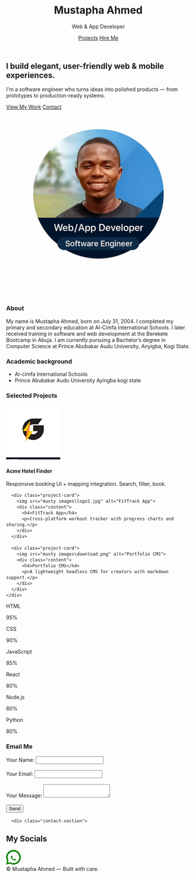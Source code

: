 <!-- index.html -->
<!DOCTYPE html>
<html lang="en">
<head>
  <meta charset="UTF-8">
  <meta name="viewport" content="width=device-width, initial-scale=1.0">
  <title>Mustapha Ahmed - Portfolio</title>
  <!-- Google Fonts -->
  <link href="https://fonts.googleapis.com/css2?family=Inter:wght@400;600;700&display=swap" rel="stylesheet">
  <!-- External CSS -->
  <link rel="stylesheet" href="musty.css">
  <link rel="stylesheet" href="https://cdnjs.cloudflare.com/ajax/libs/font-awesome/6.5.0/css/all.min.css">
<link rel="stylesheet" href="https://cdnjs.cloudflare.com/ajax/libs/font-awesome/6.5.0/css/all.min.css">

</head>
<body>
  <!-- HEADER -->
  <header>
    <div class="logo">
      <h1>Mustapha Ahmed</h1>
      <p>Web & App Developer</p>
    </div>
    <nav>
      <a href="#projects">Projects</a>
      <a href="#contact" class="cta">Hire Me</a>
    </nav>
  </header>

  <!-- HERO SECTION -->
  <section class="hero">
    <div class="hero-text">
      <h2>I build elegant, user-friendly web & mobile experiences.</h2>
      <p class="bio">I'm a software engineer who turns ideas into polished products — from prototypes to production-ready systems.</p>
      <div class="hero-buttons">
        <a href="#projects" class="cta">View My Work</a>
        <a href="#contact">Contact</a>
      </div>
    </div>
    <div class="hero-img">
      <!-- Change the image below by replacing the URL with your own photo -->
      <img src="musty images\WhatsApp Image 2025-09-16 at 15.54.43_deb573c0.jpg" alt="Mustapha Ahmed">
    </div>
  </section>

  <!-- ABOUT SECTION -->
  <section class="about" id="about">
    <h3>About</h3>
  <p class="bio">My name is Mustapha Ahmed, born on July 31, 2004. I completed my primary and secondary education at Al-Cimfa International Schools. I later received training in software and web development at the Berekete Bootcamp in Abuja. I am currently pursuing a Bachelor’s degree in Computer Science at Prince Abubakar Audu University, Anyigba, Kogi State.
</p>
<h3>Academic background</h3>
<ul>
  <li>Al-cimfa International Schools</li>
  <li>Prince Abubakar Audu University Ayingba kogi state </li>
</ul>
  <!-- PROJECTS SECTION -->
  <section id="projects">
    <h3>Selected Projects</h3>
    <div class="projects">
      <!-- Project Card Example: Replace image src and text with your own -->
      <div class="project-card">
        <img src="musty images\logo g.png" alt="Acme Hotel Finder">
        <div class="content">
          <h4>Acme Hotel Finder</h4>
          <p>Responsive booking UI + mapping integration. Search, filter, book.</p>
        </div>
      </div>

      <div class="project-card">
        <img src="musty images\logo2.jpg" alt="FitTrack App">
        <div class="content">
          <h4>FitTrack App</h4>
          <p>Cross-platform workout tracker with progress charts and sharing.</p>
        </div>
      </div>

      <div class="project-card">
        <img src="musty images\download.png" alt="Portfolio CMS">
        <div class="content">
          <h4>Portfolio CMS</h4>
          <p>A lightweight headless CMS for creators with markdown support.</p>
        </div>
      </div>
    </div>
  </section>

  <!-- SKILLS SECTION -->
<section id="skills">
  <div class="skill">
    <p>HTML</p>
    <div class="skill-bar html-bar">
      <div class="skill-level html"><span>95%</span></div>
    </div>
  </div>

  <div class="skill">
    <p>CSS</p>
    <div class="skill-bar css-bar">
      <div class="skill-level css"><span>90%</span></div>
    </div>
  </div>

  <div class="skill">
    <p>JavaScript</p>
    <div class="skill-bar js-bar">
      <div class="skill-level js"><span>85%</span></div>
    </div>
  </div>

  <div class="skill">
    <p>React</p>
    <div class="skill-bar react-bar">
      <div class="skill-level react"><span>80%</span></div>
    </div>
  </div>

  <div class="skill">
    <p>Node.js</p>
    <div class="skill-bar node-bar">
      <div class="skill-level node"><span>80%</span></div>
    </div>
  <div class="skill">
    <p>Python</p>
    <div class="skill-bar Py-bar">
      <div class="skill-level Py "><span>80%</span></div>
    </div>
  </div>  
  </div>
</section>



  <!-- CONTACT SECTION -->
  <section id="contact" class="contact">
    <h3>Email Me</h3>
    <form>
      <!-- Contact Form -->
<form id="contact-form" action="https://formspree.io/f/yourFormID" method="POST">
  <label>
    Your Name:
    <input type="text" name="name" required>
  </label>
  <br><br>
  <label>
    Your Email:
    <input type="email" name="_replyto" required>
  </label>
  <br><br>
  <label>
    Your Message:
    <textarea name="message" required></textarea>
  </label>
  <br><br>
  <button type="submit">Send</button>
</form>

<!-- Messages -->
<p id="form-status"></p>

<script>
  const form = document.getElementById("contact-form");
  const status = document.getElementById("form-status");

  form.addEventListener("submit", async (e) => {
    e.preventDefault();
    const data = new FormData(form);
    try {
      let response = await fetch(form.action, {
        method: form.method,
        body: data,
        headers: { 'Accept': 'application/json' }
      });
      if (response.ok) {
        status.textContent = "✅ Message sent! Thanks for reaching out.";
        form.reset();
      } else {
        status.textContent = "❌ Oops! Something went wrong. Please try again.";
      }
    } catch (error) {
      status.textContent = "❌ Failed to send. Check your internet connection.";
    }
  });
</script>

      <div class="contact-section">
  <h2>My Socials</h2>
  <div class="contact-section">
  <div class="social-links">
    <a href="https://www.instagram.com/gent_uu39" target="_blank" class="instagram">
      <i class="fab fa-instagram"></i>
    </a>
    <a href="https://x.com/Coach_Gentle?t=9XYhdf2TGsR2yvT7CQthlw&s=08" target="_blank" class="x">
      <i class="fa-brands fa-x-twitter"></i>
    </a>
    <a href="https://www.facebook.com/profile.php?id=61559302434146" target="_blank" class="facebook">
      <i class="fab fa-facebook-f"></i>
    </a>
 <!-- WhatsApp social icon link -->
<a href="https://wa.me/2348020529260" target="_blank" rel="noopener noreferrer" class="social-icon whatsapp">
  <svg xmlns="http://www.w3.org/2000/svg" width="40" height="40" viewBox="0 0 24 24" fill="green">
    <path d="M20.52 3.48A11.94 11.94 0 0 0 12 0C5.373 0 0 5.373 0 12c0 2.115.555 4.087 1.61 5.86L0 24l6.47-1.63A11.94 11.94 0 0 0 12 24c6.627 0 12-5.373 12-12 0-3.2-1.25-6.165-3.48-8.52zM12 21.5c-1.74 0-3.46-.45-4.97-1.31l-.36-.2-3.84.97 1.03-3.75-.25-.38C2.94 15.06 2.5 13.55 2.5 12 2.5 6.76 6.76 2.5 12 2.5c2.5 0 4.85.97 6.63 2.72A9.34 9.34 0 0 1 21.5 12c0 5.24-4.26 9.5-9.5 9.5zm4.02-6.37c-.22-.11-1.3-.64-1.5-.71-.2-.07-.34-.11-.48.11s-.55.71-.68.86c-.13.15-.25.17-.47.06-.22-.11-.93-.34-1.77-1.08-.65-.58-1.09-1.29-1.22-1.51-.13-.22-.01-.34.1-.45.1-.1.22-.26.33-.39.11-.13.15-.22.22-.36.07-.14.04-.26-.02-.36-.06-.11-.48-1.16-.66-1.58-.17-.42-.35-.36-.48-.37l-.41-.01c-.14 0-.36.05-.55.26s-.72.7-.72 1.7c0 1 .74 1.97.84 2.11.11.15 1.45 2.3 3.53 3.23.49.21.87.34 1.17.44.49.16.94.14 1.29.1.39-.06 1.18-.48 1.35-.95.17-.47.17-.86.12-.95-.05-.09-.19-.13-.41-.24z"></path>
  </svg>
</a>


  </div>
</div>

</div>

</div>
    </form>
    
  </section>

  <!-- FOOTER -->
  <footer>
    © <span id="year"></span> Mustapha Ahmed — Built with care.
  </footer>

  <script>
    // Auto update footer year
    document.getElementById('year').textContent = new Date().getFullYear();
  </script>
  <script src="musty.js"></script>

</body>
</html>
